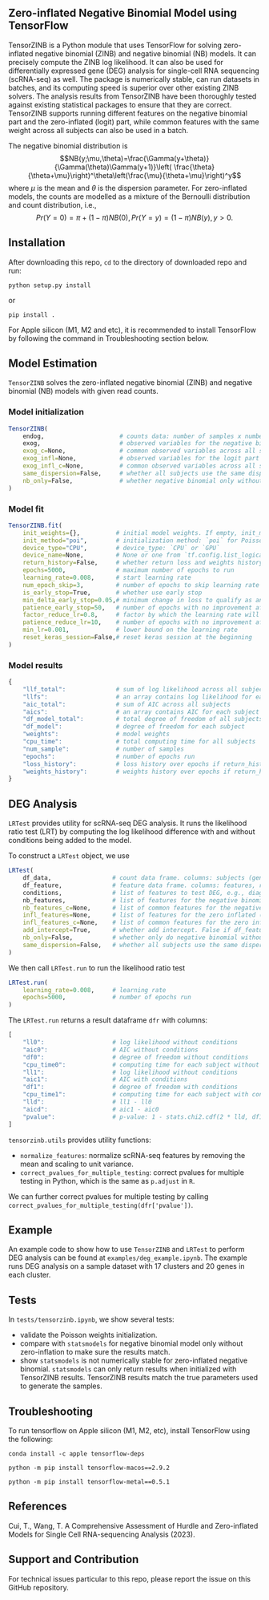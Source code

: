 ## Zero-inflated Negative Binomial Model using TensorFlow

TensorZINB is a Python module that uses TensorFlow for solving zero-inflated negative binomial (ZINB) and negative binomial (NB) models. It can precisely compute the ZINB log likelihood. It can also be used for differentially expressed gene (DEG) analysis for single-cell RNA sequencing (scRNA-seq) as well. The package is numerically stable, can run datasets in batches, and its computing speed is superior over other existing ZINB solvers. The analysis results from TensorZINB have been thoroughly tested against existing statistical packages to ensure that they are correct. TensorZINB supports running different features on the negative binomial part and the zero-inflated (logit) part, while common features with the same weight across all subjects can also be used in a batch.

The negative binomial distribution is
$$NB(y;\mu,\theta)=\frac{\Gamma(y+\theta)}{\Gamma(\theta)\Gamma(y+1)}\left( \frac{\theta}{\theta+\mu}\right)^\theta\left(\frac{\mu}{\theta+\mu}\right)^y$$
where $\mu$ is the mean and $\theta$ is the dispersion parameter. For zero-inflated models, the counts are modelled as a mixture of the Bernoulli distribution and count distribution, i.e.,
$$Pr(Y=0)=\pi+(1-\pi)NB(0),Pr(Y=y)=(1-\pi)NB(y),\,y>0.$$



## Installation

After downloading this repo, `cd` to the directory of downloaded repo and run:

`python setup.py install`

or 

`pip install .`

For Apple silicon (M1, M2 and etc), it is recommended to install TensorFlow by following the command in Troubleshooting section below.

## Model Estimation

`TensorZINB` solves the zero-inflated negative binomial (ZINB) and negative binomial (NB) models with given read counts. 

### Model initialization

``` r
TensorZINB(
    endog,                     # counts data: number of samples x number of subjects
    exog,                      # observed variables for the negative binomial part
    exog_c=None,               # common observed variables across all subjects for the nb part
    exog_infl=None,            # observed variables for the logit part
    exog_infl_c=None,          # common observed variables across all subjects for the logit part
    same_dispersion=False,     # whether all subjects use the same dispersion
    nb_only=False,             # whether negative binomial only without logit or zero-inflation part
)        
```

### Model fit

``` r
TensorZINB.fit(
    init_weights={},          # initial model weights. If empty, init_method is used to find init weights
    init_method="poi",        # initialization method: `poi` for Poisson and `nb` for negative binomial
    device_type="CPU",        # device_type: `CPU` or `GPU`
    device_name=None,         # None or one from `tf.config.list_logical_devices()`
    return_history=False,     # whether return loss and weights history during training
    epochs=5000,              # maximum number of epochs to run
    learning_rate=0.008,      # start learning rate
    num_epoch_skip=3,         # number of epochs to skip learning rate reduction
    is_early_stop=True,       # whether use early stop
    min_delta_early_stop=0.05,# minimum change in loss to qualify as an improvement
    patience_early_stop=50,   # number of epochs with no improvement after which training will be stopped
    factor_reduce_lr=0.8,     # factor by which the learning rate will be reduced
    patience_reduce_lr=10,    # number of epochs with no improvement after which learning rate will be reduced
    min_lr=0.001,             # lower bound on the learning rate
    reset_keras_session=False,# reset keras session at the beginning
)        
```

### Model results

``` r
{
    "llf_total":              # sum of log likelihood across all subjects
    "llfs":                   # an array contains log likelihood for each subject
    "aic_total":              # sum of AIC across all subjects
    "aics":                   # an array contains AIC for each subject
    "df_model_total":         # total degree of freedom of all subjects
    "df_model":               # degree of freedom for each subject
    "weights":                # model weights
    "cpu_time":               # total computing time for all subjects  
    "num_sample":             # number of samples
    "epochs":                 # number of epochs run
    "loss_history":           # loss history over epochs if return_history=True
    "weights_history":        # weights history over epochs if return_history=True
}     
```

## DEG Analysis

`LRTest` provides utility for scRNA-seq DEG analysis. It runs the likelihood ratio test (LRT) by computing the log likelihood difference with and without conditions being added to the model.

To construct a `LRTest` object, we use
``` r
LRTest(
    df_data,                 # count data frame. columns: subjects (genes), rows: samples
    df_feature,              # feature data frame. columns: features, rows: samples
    conditions,              # list of features to test DEG, e.g., diagnosis
    nb_features,             # list of features for the negative binomial model
    nb_features_c=None,      # list of common features for the negative binomial model
    infl_features=None,      # list of features for the zero inflated (logit) model
    infl_features_c=None,    # list of common features for the zero inflated (logit) model
    add_intercept=True,      # whether add intercept. False if df_feature already contains intercept
    nb_only=False,           # whether only do negative binomial without zero inflation
    same_dispersion=False,   # whether all subjects use the same dispersion
)        
```

We then call `LRTest.run` to run the likelihood ratio test
``` r
LRTest.run(
    learning_rate=0.008,     # learning rate
    epochs=5000,             # number of epochs run
)        
```

The `LRTest.run` returns a result dataframe `dfr` with columns:
``` r
[
	"ll0":                   # log likelihood without conditions
	"aic0":                  # AIC without conditions
	"df0":                   # degree of freedom without conditions
	"cpu_time0":             # computing time for each subject without conditions
	"ll1":                   # log likelihood without conditions
	"aic1":                  # AIC with conditions
	"df1":                   # degree of freedom with conditions
	"cpu_time1":             # computing time for each subject with conditions
	"lld":                   # ll1 - ll0
	"aicd":                  # aic1 - aic0
	"pvalue":                # p-value: 1 - stats.chi2.cdf(2 * lld, df1 - df0)
]      
```


`tensorzinb.utils` provides utility functions:

- `normalize_features`: normalize scRNA-seq features by removing the mean and scaling to unit variance.
- `correct_pvalues_for_multiple_testing`: correct pvalues for multiple testing in Python, which is the same as `p.adjust` in `R`.

We can further correct pvalues for multiple testing by calling `correct_pvalues_for_multiple_testing(dfr['pvalue'])`.
 
## Example

An example code to show how to use `TensorZINB` and `LRTest` to perform DEG analysis can be found at `examples/deg_example.ipynb`. The example runs DEG analysis on a sample dataset with 17 clusters and 20 genes in each cluster. 


## Tests

In `tests/tensorzinb.ipynb`, we show several tests:

- validate the Poisson weights initialization.
- compare with `statsmodels` for negative binomial model only without zero-inflation to make sure the results match.
- show `statsmodels` is not numerically stable for zero-inflated negative binomial. `statsmodels` can only return results when initialized with TensorZINB results. TensorZINB results match the true parameters used to generate the samples.


## Troubleshooting

To run tensorflow on Apple silicon (M1, M2, etc), install TensorFlow using the following:

`conda install -c apple tensorflow-deps`

`python -m pip install tensorflow-macos==2.9.2`

`python -m pip install tensorflow-metal==0.5.1`


## References
Cui, T., Wang, T. A Comprehensive Assessment of Hurdle and Zero-inflated Models for Single Cell RNA-sequencing Analysis (2023).

## Support and Contribution
For technical issues particular to this repo, please report the issue on this GitHub repository.